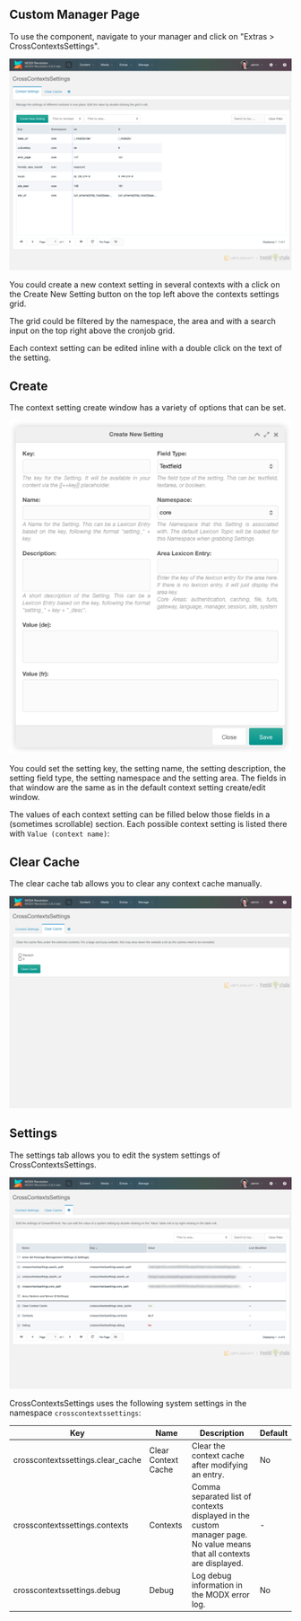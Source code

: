 ## Custom Manager Page

To use the component, navigate to your manager and click on "Extras > CrossContextsSettings".

![Tab Context Settings](img/crosscontextssettings.png)

You could create a new context setting in several contexts with a click on the
Create New Setting button on the top left above the contexts settings grid.

The grid could be filtered by the namespace, the area and with a search input on
the top right above the cronjob grid.

Each context setting can be edited inline with a double click on the text of the
setting.

## Create

The context setting create window has a variety of options that can be set.

![Create Context Setting](img/crosscontextssettings-create.png)

You could set the setting key, the setting name, the setting description, the
setting field type, the setting namespace and the setting area. The fields in
that window are the same as in the default context setting create/edit window.

The values of each context setting can be filled below those fields in a
(sometimes scrollable) section. Each possible context setting is listed there
with `Value (context name)`:

## Clear Cache

The clear cache tab allows you to clear any context cache manually.

![Tab lear Cache](img/crosscontextssettings-cache.png)

## Settings

The settings tab allows you to edit the system settings of
CrossContextsSettings.

![Tab Settings](img/crosscontextssettings-settings.png)

CrossContextsSettings uses the following system settings in the namespace `crosscontextssettings`:

| Key                               | Name                | Description                                                                                                            | Default |
|-----------------------------------|---------------------|------------------------------------------------------------------------------------------------------------------------|---------|
| crosscontextssettings.clear_cache | Clear Context Cache | Clear the context cache after modifying an entry.                                                                      | No      |
| crosscontextssettings.contexts    | Contexts            | Comma separated list of contexts displayed in the custom manager page. No value means that all contexts are displayed. | -       |
| crosscontextssettings.debug       | Debug               | Log debug information in the MODX error log.                                                                           | No      |
